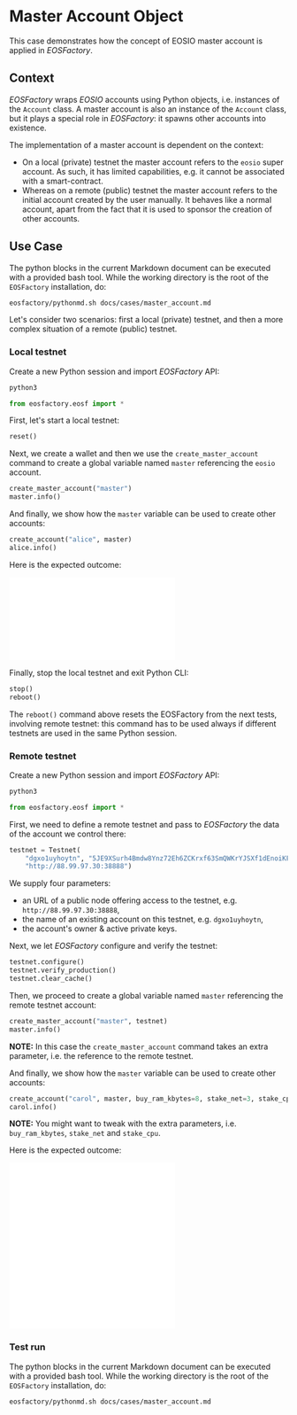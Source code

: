 # Master Account Object

This case demonstrates how the concept of EOSIO master account is applied in *EOSFactory*. 

## Context

*EOSFactory* wraps *EOSIO* accounts using Python objects, i.e. instances of the `Account` class. A master account is also an instance of the `Account` class, but it plays a special role in *EOSFactory*: it spawns other accounts into existence.

The implementation of a master account is dependent on the context:

* On a local (private) testnet the master account refers to the `eosio` super account. As such, it has limited capabilities, e.g. it cannot be associated with a smart-contract.
* Whereas on a remote (public) testnet the master account refers to the initial account created by the user manually. It behaves like a normal account, apart from the fact that it is used to sponsor the creation of other accounts.

## Use Case

The python blocks in the current Markdown document can be executed with a provided bash tool. While the working directory is the root of the `EOSFactory` installation, do:

```bash
eosfactory/pythonmd.sh docs/cases/master_account.md
```

Let's consider two scenarios: first a local (private) testnet, and then a more complex situation of a remote (public) testnet.

### Local testnet

Create a new Python session and import *EOSFactory* API:

```bash
python3
```

```python
from eosfactory.eosf import *
```

First, let's start a local testnet:

```python
reset()
```

Next, we create a wallet and then we use the `create_master_account` command to create a global variable named `master` referencing the `eosio` account.

```python
create_master_account("master")
master.info()
```

And finally, we show how the `master` variable can be used to create other accounts:

```python
create_account("alice", master)
alice.info()
```

Here is the expected outcome:

![master account local](../images/master_account_local.pdb)

Finally, stop the local testnet and exit Python CLI:

```python
stop()
reboot()
```
The `reboot()` command above resets the EOSFactory from the next tests, involving remote testnet: this command has to be used always if different testnets are used in the same Python session.

### Remote testnet

Create a new Python session and import *EOSFactory* API:

```bash
python3
```

```python
from eosfactory.eosf import *
```

First, we need to define a remote testnet and pass to *EOSFactory* the data of the account we control there:

```python
testnet = Testnet(
    "dgxo1uyhoytn", "5JE9XSurh4Bmdw8Ynz72Eh6ZCKrxf63SmQWKrYJSXf1dEnoiKFY", "5JgLo7jZhmY4huDNXwExmaWQJqyS1hGZrnSjECcpWwGU25Ym8tA",
    "http://88.99.97.30:38888")
```

We supply four parameters:

- an URL of a public node offering access to the testnet, e.g. `http://88.99.97.30:38888`,
- the name of an existing account on this testnet, e.g. `dgxo1uyhoytn`,
- the account's owner & active private keys.

Next, we let *EOSFactory* configure and verify the testnet:

```python
testnet.configure()
testnet.verify_production()
testnet.clear_cache()
```

Then, we proceed to create a global variable named `master` referencing the remote testnet account:

```python
create_master_account("master", testnet)
master.info()
```

**NOTE:** In this case the `create_master_account` command takes an extra parameter, i.e. the reference to the remote testnet.

And finally, we show how the `master` variable can be used to create other accounts:

```python
create_account("carol", master, buy_ram_kbytes=8, stake_net=3, stake_cpu=3)
carol.info()
```

**NOTE:** You might want to tweak with the extra parameters, i.e. `buy_ram_kbytes`, `stake_net` and `stake_cpu`.

Here is the expected outcome:

![master account remote master](../images/master_account_remote_master.pdb)
![master account remote carol](../images/master_account_remote_carol.pdb)

### Test run

The python blocks in the current Markdown document can be executed with a provided bash tool. While the working directory is the root of the `EOSFactory` installation, do:

```bash
eosfactory/pythonmd.sh docs/cases/master_account.md
```
